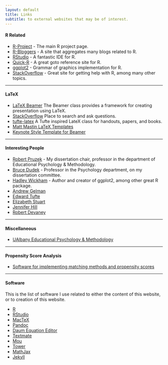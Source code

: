 ```yaml
---
layout: default
title: Links
subtitle: to external websites that may be of interest.
---
```


#### R Related

* [R-Project](http://www.r-project.org) - The main R project page.
* [R-Bloggers](http://r-bloggers.com) - A site that aggregates many blogs related to R.
* [RStudio](http://r-studio.com) - A fantastic IDE for R.
* [Quick-R](http://www.statmethods.net/) - A great goto reference site for R.
* [ggplot2](http://ggplot2.org) - Grammar of graphics implementation for R.
* [StackOverflow](http://stackoverflow.com/tags/r) - Great site for getting help with R, among many other topics.

____
#### LaTeX

* [LaTeX Beamer](https://bitbucket.org/rivanvx/beamer/wiki/Home) The Beamer class provides a framework for creating presentation using LaTeX.
* [StackOverflow](http://stackoverflow.com/tags/latex) Place to search and ask questions.
* [tufte-latex](http://code.google.com/p/tufte-latex/) A Tufte inspired LateX class for handouts, papers, and books.
* [Matt Mastin LaTeX Templates](https://sites.google.com/site/mattmastin/teaching/grsc-7700/latex-templates)
* [Keynote Style Template for Beamer](http://www.ucl.ac.uk/~ucbpeal/latexposter.html)

____
#### Interesting People

* [Robert Pruzek](http://rmpruzek.com) - My dissertation chair, professor in the department of Educational Psychology & Methodology.
* [Bruce Dudek](http://www.albany.edu/psychology/bcd/dudekclass.htm) - Professor in the Psychology department, on my dissertation committee.
* [Hadley Wickham](http://had.co.nz/) - Author and creator of ggplot2, among other great R package.
* [Andrew Gelman](http://andrewgelman.com/)
* [Edward Tufte](http://www.edwardtufte.com/tufte/)
* [Elizabeth Stuart](http://www.biostat.jhsph.edu/~estuart/)
* [Jennifer Hill](http://steinhardt.nyu.edu/faculty_bios/view/Jennifer_Hill)
* [Robert Devaney](http://math.bu.edu/people/bob/)

____
#### Miscellaneous

* [UAlbany Educational Psychology & Methodology](http://albany.edu/educational_psychology)

____
#### Propensity Score Analysis
* [Software for implementing matching methods and propensity scores](http://www.biostat.jhsph.edu/~estuart/propensityscoresoftware.html)

____
#### Software

This is the list of software I use related to either the content of this website, or to creation of this website.

* [R](http://www.r-project.org)
* [RStudio](http://www.rstudio.com)
* [MacTeX](http://tug.org/mactex/)
* [Pandoc](http://johnmacfarlane.net/pandoc/)
* [Daum Equation Editor](http://www.daumcorp.com/DaumEng/main.daum)
* [Textmate](http://macromates.com/)
* [Mou](http://mouapp.com/)
* [Tower](http://www.git-tower.com/)
* [MathJax](http://www.mathjax.org/)
* [Jekyll](https://github.com/mojombo/jekyll)

